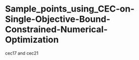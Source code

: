 # Sample_points_using_CEC-on-Single-Objective-Bound-Constrained-Numerical-Optimization
cec17 and cec21
